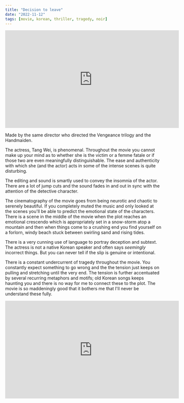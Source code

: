 ```yaml
---
title: "Decision to leave"
date: "2022-11-12"
tags: [movie, korean, thriller, tragedy, noir]
---
```


<iframe width="560" height="315" src="https://www.youtube.com/embed/Bmoy73lhs-s" title="YouTube video player" frameborder="0" allow="accelerometer; autoplay; clipboard-write; encrypted-media; gyroscope; picture-in-picture" allowfullscreen></iframe>

Made by the same director who directed the Vengeance trilogy and the Handmaiden.

The actress, Tang Wei, is phenomenal. Throughout the movie you cannot make up your mind as to whether she is the victim or a femme fatale or if those two are even meaningfully distinguishable. The ease and authenticity with which she (and the actor) acts in some of the intense scenes is quite disturbing. 

The editing and sound is smartly used to convey the insomnia of the actor. There are a lot of jump cuts and the sound fades in and out in sync with the attention of the detective character. 

The cinematography of the movie goes from being neurotic and chaotic to serenely beautiful. If you completely muted the music and only looked at the scenes you'll be able to predict the emotional state of the characters. There is a scene in the middle of the movie when the plot reaches an emotional crescendo which is appropriately set in a snow-storm atop a mountain and then when things come to a crushing end you find yourself on a forlorn, windy beach stuck between swirling sand and rising tides.

There is a very cunning use of language to portray deception and subtext. The actress is not a native Korean speaker and often says *seemingly* incorrect things. But you can never tell if the slip is genuine or intentional.

There is a constant undercurrent of tragedy throughout the movie. You constantly expect something to go wrong and the the tension just keeps on pulling and stretching until the very end. The tension is further accentuated by several recurring metaphors and motifs; old Korean songs keeps haunting you and there is no way for me to connect these to the plot. The movie is so maddeningly good that it bothers me that I'll never be understand these fully. 



<iframe width="560" height="315" src="https://www.youtube.com/embed/N3plBBuMslI" title="YouTube video player" frameborder="0" allow="accelerometer; autoplay; clipboard-write; encrypted-media; gyroscope; picture-in-picture" allowfullscreen></iframe>


